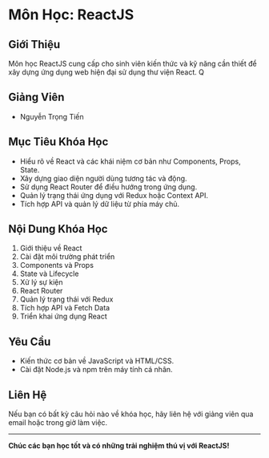 # Môn Học: ReactJS

## Giới Thiệu
Môn học ReactJS cung cấp cho sinh viên kiến thức và kỹ năng cần thiết để xây dựng ứng dụng web hiện đại sử dụng thư viện React. Q
## Giảng Viên
- Nguyễn Trọng Tiến
  
## Mục Tiêu Khóa Học
- Hiểu rõ về React và các khái niệm cơ bản như Components, Props, State.
- Xây dựng giao diện người dùng tương tác và động.
- Sử dụng React Router để điều hướng trong ứng dụng.
- Quản lý trạng thái ứng dụng với Redux hoặc Context API.
- Tích hợp API và quản lý dữ liệu từ phía máy chủ.

## Nội Dung Khóa Học
1. Giới thiệu về React
2. Cài đặt môi trường phát triển
3. Components và Props
4. State và Lifecycle
5. Xử lý sự kiện
6. React Router
7. Quản lý trạng thái với Redux
8. Tích hợp API và Fetch Data
9. Triển khai ứng dụng React

## Yêu Cầu
- Kiến thức cơ bản về JavaScript và HTML/CSS.
- Cài đặt Node.js và npm trên máy tính cá nhân.

## Liên Hệ
Nếu bạn có bất kỳ câu hỏi nào về khóa học, hãy liên hệ với giảng viên qua email hoặc trong giờ làm việc.

---

**Chúc các bạn học tốt và có những trải nghiệm thú vị với ReactJS!**
